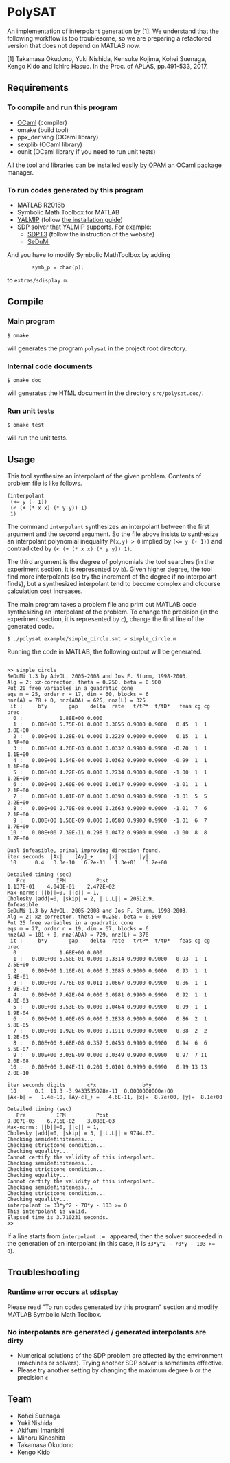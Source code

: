 PolySAT
====
An implementation of interpolant generation by [1].  We understand that the following workflow is too troublesome, so we are preparing a refactored version that does not depend on MATLAB now.

[1] Takamasa Okudono, Yuki Nishida, Kensuke Kojima, Kohei Suenaga, Kengo Kido and Ichiro Hasuo.  In the Proc. of APLAS, pp.491-533, 2017.

## Requirements
### To compile and run this program
- [OCaml](https://ocaml.org) (compiler)
- omake (build tool)
- ppx_deriving (OCaml library)
- sexplib (OCaml library)
- ounit (OCaml library if you need to run unit tests)

All the tool and libraries can be installed easily by
[OPAM](https://opam.ocaml.org) an OCaml package manager.

### To run codes generated by this program
- MATLAB R2016b
- Symbolic Math Toolbox for MATLAB
- [YALMIP](http://users.isy.liu.se/johanl/yalmip/) (follow [the installation guide](https://yalmip.github.io/tutorial/installation/))
- SDP solver that YALMIP supports.  For example:
  - [SDPT3](http://www.math.nus.edu.sg/%7Emattohkc/sdpt3.html) (follow the instruction of the website)
  - [SeDuMi](https://github.com/sqlp/sedumi/)

And you have to modify Symbolic MathToolbox by adding 
```elseif isa(p, 'sym')
        symb_p = char(p);
```
to `extras/sdisplay.m`.

## Compile

### Main program

``` shell
$ omake
```

will generates the program `polysat` in the project root directory.

### Internal code documents

``` shell
$ omake doc
```

will generates the HTML document in the directory `src/polysat.doc/`.

### Run unit tests

```
$ omake test
```

will run the unit tests.

## Usage

This tool synthesize an interpolant of the given problem.  Contents of problem
file is like follows.

``` scheme:example/simple_circle.smt
(interpolant
 (<= y (- 1))
 (< (+ (* x x) (* y y)) 1)
 1)
```

The command `interpolant` synthesizes an interpolant between the first argument
and the second argument.  So the file above insists to synthesize an interpolant
polynomial inequality `P(x,y) > 0` implied by `(<= y (- 1))` and
contradicted by `(< (+ (* x x) (* y y)) 1)`.

The third argument is the degree of polynomials the tool searches (in the experiment section, it is represented by `b`).  Given higher degree, the tool find more
interpolants (so try the increment of the degree if no interpolant finds), but a
synthesized interpolant tend to become complex and ofcourse calculation cost
increases.

The main program takes a problem file and print out MATLAB code synthesizing an
interpolant of the problem.  To change the precision (in the experiment section, it is represented by `c`), change the first line of the generated code.


```
$ ./polysat example/simple_circle.smt > simple_circle.m
```

Running the code in MATLAB, the following output will be generated.

```

>> simple_circle
SeDuMi 1.3 by AdvOL, 2005-2008 and Jos F. Sturm, 1998-2003.
Alg = 2: xz-corrector, theta = 0.250, beta = 0.500
Put 20 free variables in a quadratic cone
eqs m = 25, order n = 17, dim = 60, blocks = 6
nnz(A) = 78 + 0, nnz(ADA) = 625, nnz(L) = 325
 it :     b*y       gap    delta  rate   t/tP*  t/tD*   feas cg cg  prec
  0 :            1.88E+00 0.000
  1 :   0.00E+00 5.75E-01 0.000 0.3055 0.9000 0.9000   0.45  1  1  3.0E+00
  2 :   0.00E+00 1.28E-01 0.000 0.2229 0.9000 0.9000   0.15  1  1  1.5E+00
  3 :   0.00E+00 4.26E-03 0.000 0.0332 0.9900 0.9900  -0.70  1  1  1.1E+00
  4 :   0.00E+00 1.54E-04 0.000 0.0362 0.9900 0.9900  -0.99  1  1  1.1E+00
  5 :   0.00E+00 4.22E-05 0.000 0.2734 0.9000 0.9000  -1.00  1  1  1.2E+00
  6 :   0.00E+00 2.60E-06 0.000 0.0617 0.9900 0.9900  -1.01  1  1  2.1E+00
  7 :   0.00E+00 1.01E-07 0.000 0.0390 0.9900 0.9900  -1.01  5  5  2.2E+00
  8 :   0.00E+00 2.70E-08 0.000 0.2663 0.9000 0.9000  -1.01  7  6  2.1E+00
  9 :   0.00E+00 1.56E-09 0.000 0.0580 0.9900 0.9900  -1.01  6  7  1.7E+00
 10 :   0.00E+00 7.39E-11 0.298 0.0472 0.9900 0.9900  -1.00  8  8  1.7E+00

Dual infeasible, primal improving direction found.
iter seconds  |Ax|    [Ay]_+     |x|       |y|
 10      0.4   3.3e-10   6.2e-11   1.3e+01   3.2e+00

Detailed timing (sec)
   Pre          IPM          Post
1.137E-01    4.043E-01    2.472E-02    
Max-norms: ||b||=0, ||c|| = 1,
Cholesky |add|=0, |skip| = 2, ||L.L|| = 20512.9.
Infeasible
SeDuMi 1.3 by AdvOL, 2005-2008 and Jos F. Sturm, 1998-2003.
Alg = 2: xz-corrector, theta = 0.250, beta = 0.500
Put 25 free variables in a quadratic cone
eqs m = 27, order n = 19, dim = 67, blocks = 6
nnz(A) = 101 + 0, nnz(ADA) = 729, nnz(L) = 378
 it :     b*y       gap    delta  rate   t/tP*  t/tD*   feas cg cg  prec
  0 :            1.68E+00 0.000
  1 :   0.00E+00 5.58E-01 0.000 0.3314 0.9000 0.9000   0.93  1  1  2.5E+00
  2 :   0.00E+00 1.16E-01 0.000 0.2085 0.9000 0.9000   0.93  1  1  5.4E-01
  3 :   0.00E+00 7.76E-03 0.011 0.0667 0.9900 0.9900   0.86  1  1  3.9E-02
  4 :   0.00E+00 7.62E-04 0.000 0.0981 0.9900 0.9900   0.92  1  1  4.0E-03
  5 :   0.00E+00 3.53E-05 0.000 0.0464 0.9900 0.9900   0.99  1  1  1.9E-04
  6 :   0.00E+00 1.00E-05 0.000 0.2838 0.9000 0.9000   0.86  2  1  5.8E-05
  7 :   0.00E+00 1.92E-06 0.000 0.1911 0.9000 0.9000   0.88  2  2  1.2E-05
  8 :   0.00E+00 8.68E-08 0.357 0.0453 0.9900 0.9900   0.94  6  6  5.5E-07
  9 :   0.00E+00 3.03E-09 0.000 0.0349 0.9900 0.9900   0.97  7 11  2.0E-08
 10 :   0.00E+00 3.04E-11 0.201 0.0101 0.9990 0.9990   0.99 13 13  2.0E-10

iter seconds digits       c*x               b*y
 10      0.1  11.3 -3.9433535028e-11  0.0000000000e+00
|Ax-b| =   1.4e-10, [Ay-c]_+ =   4.6E-11, |x|=  8.7e+00, |y|=  8.1e+00

Detailed timing (sec)
   Pre          IPM          Post
9.807E-03    6.716E-02    3.088E-03    
Max-norms: ||b||=0, ||c|| = 1,
Cholesky |add|=0, |skip| = 3, ||L.L|| = 9744.07.
Checking semidefiniteness...
Checking strictcone condition...
Checking equality...
Cannot certify the validity of this interpolant.
Checking semidefiniteness...
Checking strictcone condition...
Checking equality...
Cannot certify the validity of this interpolant.
Checking semidefiniteness...
Checking strictcone condition...
Checking equality...
interpolant := 33*y^2 - 70*y - 103 >= 0
This interpolant is valid.
Elapsed time is 3.710231 seconds.
>> 
```

If a line starts from `interpolant := ` appeared, then the solver succeeded in the generation of an interpolant (in this case, it is `33*y^2 - 70*y - 103 >= 0`).

## Troubleshooting
### Runtime error occurs at `sdisplay`
Please read "To run codes generated by this program" section and modify MATLAB Symbolic Math Toolbox.

### No interpolants are generated / generated interpolants are dirty
- Numerical solutions of the SDP problem are affected by the environment (machines or solvers).  Trying another SDP solver is sometimes effective.
- Please try another setting by changing the maximum degree `b` or the precision `c`

## Team

- Kohei Suenaga
- Yuki Nishida
- Akifumi Imanishi
- Minoru Kinoshita
- Takamasa Okudono
- Kengo Kido
